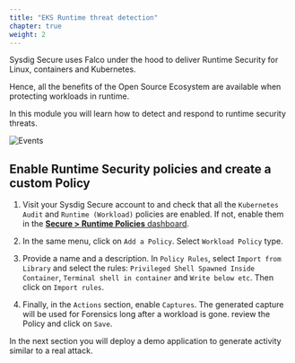 ```yaml
---
title: "EKS Runtime threat detection"
chapter: true
weight: 2
---
```


Sysdig Secure uses Falco under the hood to deliver Runtime Security
for Linux, containers and Kubernetes.

Hence, all the benefits of the Open Source Ecosystem are available
when protecting workloads in runtime.

In this module you will learn how to detect and respond to
runtime security threats.


![Events](/images/events.png)


## Enable Runtime Security policies and create a custom Policy

1. Visit your Sysdig Secure account to and check that all the 
   `Kubernetes Audit` and `Runtime (Workload)` policies are enabled.
   If not, enable them in the [**Secure > Runtime Policies** dashboard](https://secure.sysdig.com/#/policies?policyTypes=k8s_audit%2Cfalco).

2. In the same menu, click on `Add a Policy`. Select `Workload Policy` type. 
3. Provide a name and a description. In `Policy Rules`, select `Import from Library` and select the rules: `Privileged Shell Spawned Inside Container`, `Terminal shell in container` and `Write below etc`. Then click on `Import rules`.
4. Finally, in the `Actions` section, enable `Captures`. The generated capture will be used for Forensics long after a workload is gone. review the Policy and click on `Save`.



In the next section you will deploy a demo application to generate activity similar to a real attack.